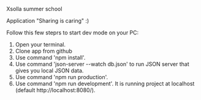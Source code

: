 Xsolla summer school

Application "Sharing is caring" :)

Follow this few steprs to start dev mode on your PC:

1. Open your terminal.
2. Clone app from github
3. Use command 'npm install'.
4. Use command 'json-server --watch db.json' to run JSON server that gives you local JSON data.
5. Use command 'npm run production'.
6. Use command 'npm run development'. It is running project at localhost (default http://localhost:8080/).
